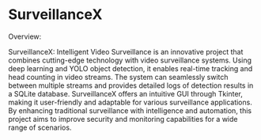 # SurveillanceX
Overview: 

SurveillanceX: Intelligent Video Surveillance is an innovative project that combines cutting-edge technology with video surveillance systems. Using deep learning and YOLO object detection, it enables real-time tracking and head counting in video streams. The system can seamlessly switch between multiple streams and provides detailed logs of detection results in a SQLite database. SurveillanceX offers an intuitive GUI through Tkinter, making it user-friendly and adaptable for various surveillance applications. By enhancing traditional surveillance with intelligence and automation, this project aims to improve security and monitoring capabilities for a wide range of scenarios.
